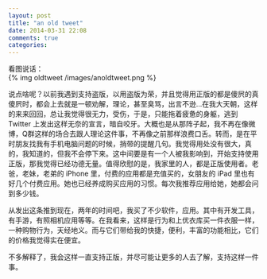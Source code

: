 ```yaml
---
layout: post
title: "an old tweet"
date: 2014-03-31 22:08
comments: true
categories: 
---
```

看图说话：  
{% img oldtweet /images/anoldtweet.png %}  

说点啥呢？以前我遇到支持盗版，以用盗版为荣，并且觉得用正版的都是傻屄的真傻屄时，都会上去就是一顿劝解，理论，甚至臭骂，出言不逊...在我大天朝，这样的来来回回，总让我觉得很无力，受伤，于是，只能拖着疲惫的身躯，逃到 Twitter 上发出这样无奈的宣言，暗自咬牙。大概也是从那阵子起，我不再在像微博，Q群这样的场合去跟人理论这件事，不再像之前那样浪费口舌。转而，是在平时朋友找我有手机电脑问题的时候，捎带的提醒几句。我觉得用处没有很大，真的，我知道的，但我不会停下来。这中间要是有一个人被我影响到，开始支持使用正版，那我觉得已经功德无量。值得欣慰的是，我家里的人，都是正版使用者。老爸，老妹，老弟的 iPhone 里，付费的应用都是充值买的，女朋友的 iPad 里也有好几个付费应用。她也已经养成购买应用的习惯。每次我推荐应用给她，她都会问到多少钱。  

从发出这条推到现在，两年的时间吧，我买了不少软件，应用。其中有开发工具，有手游，有照相机应用等等。在我看来，这样是行为和上优衣库买一件衣服一样，一种购物行为，天经地义。而与它们带给我的快捷，便利，丰富的功能相比，它们的价格我觉得实在便宜。  

不多解释了，我会这样一直支持正版，并尽可能让更多的人去了解，支持这样一件事。
